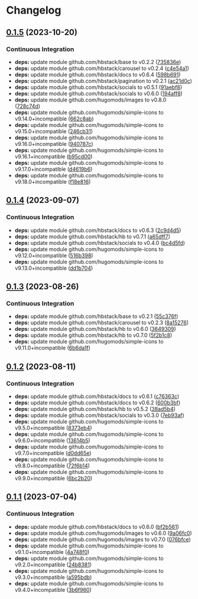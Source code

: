 # Changelog

## [0.1.5](https://github.com/hbstack/docs/compare/modules/toc-scrollspy/v0.1.4...modules/toc-scrollspy/v0.1.5) (2023-10-20)


### Continuous Integration

* **deps:** update module github.com/hbstack/base to v0.2.2 ([735836e](https://github.com/hbstack/docs/commit/735836ea4f734628b18a8fe70df44031237313ff))
* **deps:** update module github.com/hbstack/carousel to v0.2.4 ([c4e54a1](https://github.com/hbstack/docs/commit/c4e54a14b0040e2dbd37b9797194a221f0e1578e))
* **deps:** update module github.com/hbstack/docs to v0.6.4 ([598b691](https://github.com/hbstack/docs/commit/598b691a2a052434dd3716c3d20e14d52b702b68))
* **deps:** update module github.com/hbstack/pagination to v0.2.1 ([ac21d0c](https://github.com/hbstack/docs/commit/ac21d0c82c6eee0a2ab82aa67914066671bd469a))
* **deps:** update module github.com/hbstack/socials to v0.5.1 ([91aebf8](https://github.com/hbstack/docs/commit/91aebf8cd210e723860d390be0fd4e57bc3ad01b))
* **deps:** update module github.com/hbstack/socials to v0.6.0 ([194aff8](https://github.com/hbstack/docs/commit/194aff8f80774d894669f626cc66cf01bce5521c))
* **deps:** update module github.com/hugomods/images to v0.8.0 ([728c74d](https://github.com/hbstack/docs/commit/728c74d5ce54e7dc37d2a07a3abcc9a20cfba99e))
* **deps:** update module github.com/hugomods/simple-icons to v9.14.0+incompatible ([662c8ab](https://github.com/hbstack/docs/commit/662c8ab678a80e3c942799c6e54cafdcd9abdd63))
* **deps:** update module github.com/hugomods/simple-icons to v9.15.0+incompatible ([246cb31](https://github.com/hbstack/docs/commit/246cb31a9bc673d99be707cfe4d03f846c3dcc71))
* **deps:** update module github.com/hugomods/simple-icons to v9.16.0+incompatible ([940787c](https://github.com/hbstack/docs/commit/940787cefc8e9d0c300e2ea44e5216c914cd2b7e))
* **deps:** update module github.com/hugomods/simple-icons to v9.16.1+incompatible ([b95cd00](https://github.com/hbstack/docs/commit/b95cd005f893d48a37b180a067095deba5ced3cf))
* **deps:** update module github.com/hugomods/simple-icons to v9.17.0+incompatible ([d4619b6](https://github.com/hbstack/docs/commit/d4619b6b91cdfa47301ef4d07b4765d8658ee9bb))
* **deps:** update module github.com/hugomods/simple-icons to v9.18.0+incompatible ([f18e816](https://github.com/hbstack/docs/commit/f18e81693216517d57b96c2e3e92f08a6f11a230))

## [0.1.4](https://github.com/hbstack/docs/compare/modules/toc-scrollspy/v0.1.3...modules/toc-scrollspy/v0.1.4) (2023-09-07)


### Continuous Integration

* **deps:** update module github.com/hbstack/docs to v0.6.3 ([2c9d4d5](https://github.com/hbstack/docs/commit/2c9d4d5130a966793eb0eb641395b3da8269df9d))
* **deps:** update module github.com/hbstack/hb to v0.7.1 ([a65dff7](https://github.com/hbstack/docs/commit/a65dff7ff57f3aeee74ee68a1c240efad91f2057))
* **deps:** update module github.com/hbstack/socials to v0.4.0 ([bc4d5fd](https://github.com/hbstack/docs/commit/bc4d5fd0d1bfadda68b7d7ac156dde50f1e47b33))
* **deps:** update module github.com/hugomods/simple-icons to v9.12.0+incompatible ([516b398](https://github.com/hbstack/docs/commit/516b398f425d41627cc3b5bc9d627d66e25cb1a3))
* **deps:** update module github.com/hugomods/simple-icons to v9.13.0+incompatible ([dd1b704](https://github.com/hbstack/docs/commit/dd1b704b953689901a506829e1af8c888905d6c2))

## [0.1.3](https://github.com/hbstack/docs/compare/modules/toc-scrollspy/v0.1.2...modules/toc-scrollspy/v0.1.3) (2023-08-26)


### Continuous Integration

* **deps:** update module github.com/hbstack/base to v0.2.1 ([55c376f](https://github.com/hbstack/docs/commit/55c376f40eca361da634d1fb184ec83cb83fcab8))
* **deps:** update module github.com/hbstack/carousel to v0.2.3 ([8a15276](https://github.com/hbstack/docs/commit/8a15276f2b4e15a22c4b08c31d543904fb1fd3b7))
* **deps:** update module github.com/hbstack/hb to v0.6.0 ([3649309](https://github.com/hbstack/docs/commit/3649309db8a5aafc239ad24444bcc816798ea07c))
* **deps:** update module github.com/hbstack/hb to v0.7.0 ([5f2b1c8](https://github.com/hbstack/docs/commit/5f2b1c8c6df552cb530c1b328ccf58e169465fdb))
* **deps:** update module github.com/hugomods/simple-icons to v9.11.0+incompatible ([6b6da1f](https://github.com/hbstack/docs/commit/6b6da1f97b5589620690115097c91836d4914d61))

## [0.1.2](https://github.com/hbstack/docs/compare/modules/toc-scrollspy/v0.1.1...modules/toc-scrollspy/v0.1.2) (2023-08-11)


### Continuous Integration

* **deps:** update module github.com/hbstack/docs to v0.6.1 ([c76363c](https://github.com/hbstack/docs/commit/c76363c502d4bccc00e1ed3d8300644912b50b4f))
* **deps:** update module github.com/hbstack/docs to v0.6.2 ([600b3bf](https://github.com/hbstack/docs/commit/600b3bfc26e43f53a9b7f57302cdda1f0add1d39))
* **deps:** update module github.com/hbstack/hb to v0.5.2 ([38ad5b4](https://github.com/hbstack/docs/commit/38ad5b4bfba6d3e5534a9970b71e1e9f5819e443))
* **deps:** update module github.com/hbstack/socials to v0.3.0 ([7eb93af](https://github.com/hbstack/docs/commit/7eb93afe9e56ec93d7dd335a195dd5fe9e9b465b))
* **deps:** update module github.com/hugomods/simple-icons to v9.5.0+incompatible ([8373eb4](https://github.com/hbstack/docs/commit/8373eb493a433b6ffa87c5779507a13a3817bbc8))
* **deps:** update module github.com/hugomods/simple-icons to v9.6.0+incompatible ([13614b5](https://github.com/hbstack/docs/commit/13614b55dee299235fb58cfcb2b9fc59e03b7562))
* **deps:** update module github.com/hugomods/simple-icons to v9.7.0+incompatible ([d0dd65e](https://github.com/hbstack/docs/commit/d0dd65ede29dea39f8686d6767f274496a4b6c64))
* **deps:** update module github.com/hugomods/simple-icons to v9.8.0+incompatible ([72f6b14](https://github.com/hbstack/docs/commit/72f6b14dc238e76e678e96c5b792c78fed240121))
* **deps:** update module github.com/hugomods/simple-icons to v9.9.0+incompatible ([6bc2b20](https://github.com/hbstack/docs/commit/6bc2b20a9e742cd2e0b00c669ba4f0701bf3a006))

## [0.1.1](https://github.com/hbstack/docs/compare/modules/toc-scrollspy/v0.1.0...modules/toc-scrollspy/v0.1.1) (2023-07-04)


### Continuous Integration

* **deps:** update module github.com/hbstack/docs to v0.6.0 ([bf2b561](https://github.com/hbstack/docs/commit/bf2b561291a72136c23a5057eb095c41bdfa015e))
* **deps:** update module github.com/hugomods/images to v0.6.0 ([9a06fc0](https://github.com/hbstack/docs/commit/9a06fc077969bfc18a65c7ac4b03178769cc2e47))
* **deps:** update module github.com/hugomods/images to v0.7.0 ([076bfce](https://github.com/hbstack/docs/commit/076bfce08de50b38597386d1437b04b12286eb06))
* **deps:** update module github.com/hugomods/simple-icons to v9.1.0+incompatible ([4a748f0](https://github.com/hbstack/docs/commit/4a748f00c850ea2070403f21840fa167e13d768d))
* **deps:** update module github.com/hugomods/simple-icons to v9.2.0+incompatible ([24b8381](https://github.com/hbstack/docs/commit/24b8381b7169b78285e78ebf6f4a1ed3fd7ee11f))
* **deps:** update module github.com/hugomods/simple-icons to v9.3.0+incompatible ([a595bdb](https://github.com/hbstack/docs/commit/a595bdb09ad24401b1385165fbdf1244804f26d3))
* **deps:** update module github.com/hugomods/simple-icons to v9.4.0+incompatible ([3b6f960](https://github.com/hbstack/docs/commit/3b6f960e3d7a9e5d1aef92d5ec0070b7daaba442))
